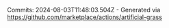 Commits: 2024-08-03T11:48:03.504Z - Generated via https://github.com/marketplace/actions/artificial-grass
<br>
